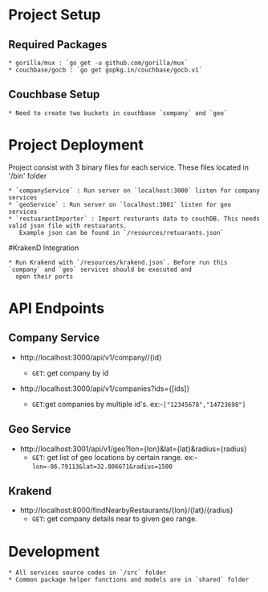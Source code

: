 
# Project Setup

## Required Packages
    * gorilla/mux : `go get -u github.com/gorilla/mux`
    * couchbase/gocb : `go get gopkg.in/couchbase/gocb.v1`
    
## Couchbase Setup
    * Need to create two buckets in couchbase `company` and `geo`
    
    
# Project Deployment
Project consist with 3 binary files for each service. These files located in '/bin' folder
    
    * `companyService` : Run server on `localhost:3000` listen for company services
    * `geoService` : Run server on `localhost:3001` listen for geo services
    * `restuarantImporter` : Import resturants data to couchDB. This needs valid json file with restuarants.
       Example json can be found in `/resources/retuarants.json`


#KrakenD Integration

    * Run Krakend with `/resources/krakend.json`. Before run this `company` and `geo` services should be executed and 
      open their ports
    
    
# API Endpoints

## Company Service
- http://localhost:3000/api/v1/company//{id}
    - `GET`: get company by id
    
- http://localhost:3000/api/v1/companies?ids={[ids]}
    - `GET`:get companies by multiple id's. ex:-`["12345678","14723698"]`
    
## Geo Service
- http://localhost:3001/api/v1/geo?lon={lon}&lat={lat}&radius={radius}
    - `GET`: get list of geo locations by certain range. ex:-`lon=-86.79113&lat=32.806671&radius=1500`
    
    
## Krakend
- http://localhost:8000/findNearbyRestaurants/{lon}/{lat}/{radius}
    - `GET`: get company details near to given geo range.
    
    
# Development
    * All services source codes in `/src` folder
    * Common package helper functions and models are in `shared` folder

